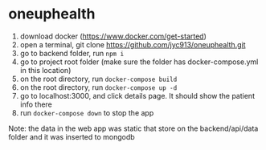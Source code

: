 # oneuphealth


1. download docker (https://www.docker.com/get-started)
2. open a terminal, git clone https://github.com/jyc913/oneuphealth.git
3. go to backend folder, run `npm i` 
3. go to project root folder (make sure the folder has docker-compose.yml in this location)
4. on the root directory, run  `docker-compose build`
5. on the root directory, run  `docker-compose up -d` 
7. go to localhost:3000, and click details page. It should show the patient info there
8. run `docker-compose down` to stop the app


Note: the data in the web app was static that store on the backend/api/data folder and it was inserted to mongodb
